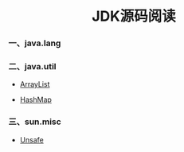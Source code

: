 # <center>JDK源码阅读</center>
### 一、java.lang



### 二、java.util

- [ArrayList](https://github.com/Apollo2016926/JDK1.8/blob/master/java/util/ArrayList.md )

- [HashMap](https://github.com/Apollo2016926/JDK1.8/blob/master/java/util/HashMap.md)

  

### 三、sun.misc

- [Unsafe](./sun/misc/Unsafe.md)



